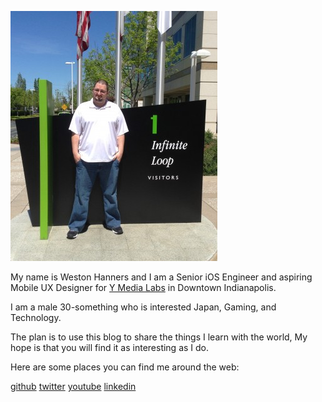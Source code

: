 <!--
Title: About Me
Page: true
Template: page
-->

![Mothership][1]

My name is Weston Hanners and I am a Senior iOS Engineer and aspiring
Mobile UX Designer for [Y Media Labs][2] in Downtown Indianapolis. 

I am a male 30-something who is interested Japan, Gaming, and Technology. 

The plan is to use this blog to share the things I learn with the world, 
My hope is that you will find it as interesting as I do.

Here are some places you can find me around the web:

<div markdown="1" class="horizontal-list">

[github](https://www.github.com/kronusdark)
[twitter](https://www.twitter.com/WestonHanners)
[youtube](https://www.youtube.com/kronusdark)
[linkedin](https://www.linkedin.com/in/lhanners)

</div>

[1]: content/images/me.jpg
[2]: http://www.ymedialabs.com 
